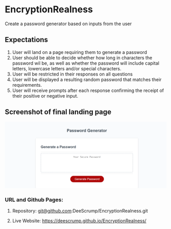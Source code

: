 # EncryptionRealness
Create a password generator based on inputs from the user

## Expectations
1. User will land on a page requiring them to generate a password
2. User should be able to decide whether how long in characters the password wil be, as well as whether the password will include capital letters, lowercase letters and/or special characters.
3. User will be restricted in their responses on all questions
4. User will be displayed a resulting random password that matches their requirements.
5. User will receive prompts after each response confirming the receipt of their positive or negative input.

## Screenshot of final landing page
![The Password Generator application displays a red button to "Generate Password".](./images/landingpage.png)

### URL and Github Pages: 
1. Repository:      git@github.com:DeeScrump/EncryptionRealness.git

2. Live Website:    https://deescrump.github.io/EncryptionRealness/